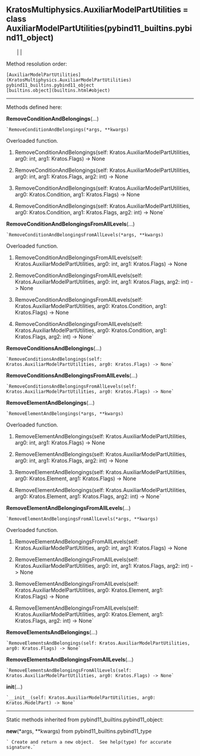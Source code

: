   
**KratosMultiphysics.AuxiliarModelPartUtilities** = class
AuxiliarModelPartUtilities(pybind11_builtins.pybind11_object)  
---  
`    `|   |

Method resolution order:

    [AuxiliarModelPartUtilities](KratosMultiphysics.AuxiliarModelPartUtilities)
    pybind11_builtins.pybind11_object
    [builtins.object](builtins.html#object)

* * *

Methods defined here:  

**RemoveConditionAndBelongings**(...)

    `RemoveConditionAndBelongings(*args, **kwargs)  
Overloaded  function.  
  
1. RemoveConditionAndBelongings(self: Kratos.AuxiliarModelPartUtilities, arg0: int, arg1: Kratos.Flags) -> None  
  
2. RemoveConditionAndBelongings(self: Kratos.AuxiliarModelPartUtilities, arg0: int, arg1: Kratos.Flags, arg2: int) -> None  
  
3. RemoveConditionAndBelongings(self: Kratos.AuxiliarModelPartUtilities, arg0: Kratos.Condition, arg1: Kratos.Flags) -> None  
  
4. RemoveConditionAndBelongings(self: Kratos.AuxiliarModelPartUtilities, arg0: Kratos.Condition, arg1: Kratos.Flags, arg2: int) -> None`

**RemoveConditionAndBelongingsFromAllLevels**(...)

    `RemoveConditionAndBelongingsFromAllLevels(*args, **kwargs)  
Overloaded  function.  
  
1. RemoveConditionAndBelongingsFromAllLevels(self: Kratos.AuxiliarModelPartUtilities, arg0: int, arg1: Kratos.Flags) -> None  
  
2. RemoveConditionAndBelongingsFromAllLevels(self: Kratos.AuxiliarModelPartUtilities, arg0: int, arg1: Kratos.Flags, arg2: int) -> None  
  
3. RemoveConditionAndBelongingsFromAllLevels(self: Kratos.AuxiliarModelPartUtilities, arg0: Kratos.Condition, arg1: Kratos.Flags) -> None  
  
4. RemoveConditionAndBelongingsFromAllLevels(self: Kratos.AuxiliarModelPartUtilities, arg0: Kratos.Condition, arg1: Kratos.Flags, arg2: int) -> None`

**RemoveConditionsAndBelongings**(...)

    `RemoveConditionsAndBelongings(self: Kratos.AuxiliarModelPartUtilities, arg0: Kratos.Flags) -> None`

**RemoveConditionsAndBelongingsFromAllLevels**(...)

    `RemoveConditionsAndBelongingsFromAllLevels(self: Kratos.AuxiliarModelPartUtilities, arg0: Kratos.Flags) -> None`

**RemoveElementAndBelongings**(...)

    `RemoveElementAndBelongings(*args, **kwargs)  
Overloaded  function.  
  
1. RemoveElementAndBelongings(self: Kratos.AuxiliarModelPartUtilities, arg0: int, arg1: Kratos.Flags) -> None  
  
2. RemoveElementAndBelongings(self: Kratos.AuxiliarModelPartUtilities, arg0: int, arg1: Kratos.Flags, arg2: int) -> None  
  
3. RemoveElementAndBelongings(self: Kratos.AuxiliarModelPartUtilities, arg0: Kratos.Element, arg1: Kratos.Flags) -> None  
  
4. RemoveElementAndBelongings(self: Kratos.AuxiliarModelPartUtilities, arg0: Kratos.Element, arg1: Kratos.Flags, arg2: int) -> None`

**RemoveElementAndBelongingsFromAllLevels**(...)

    `RemoveElementAndBelongingsFromAllLevels(*args, **kwargs)  
Overloaded  function.  
  
1. RemoveElementAndBelongingsFromAllLevels(self: Kratos.AuxiliarModelPartUtilities, arg0: int, arg1: Kratos.Flags) -> None  
  
2. RemoveElementAndBelongingsFromAllLevels(self: Kratos.AuxiliarModelPartUtilities, arg0: int, arg1: Kratos.Flags, arg2: int) -> None  
  
3. RemoveElementAndBelongingsFromAllLevels(self: Kratos.AuxiliarModelPartUtilities, arg0: Kratos.Element, arg1: Kratos.Flags) -> None  
  
4. RemoveElementAndBelongingsFromAllLevels(self: Kratos.AuxiliarModelPartUtilities, arg0: Kratos.Element, arg1: Kratos.Flags, arg2: int) -> None`

**RemoveElementsAndBelongings**(...)

    `RemoveElementsAndBelongings(self: Kratos.AuxiliarModelPartUtilities, arg0: Kratos.Flags) -> None`

**RemoveElementsAndBelongingsFromAllLevels**(...)

    `RemoveElementsAndBelongingsFromAllLevels(self: Kratos.AuxiliarModelPartUtilities, arg0: Kratos.Flags) -> None`

**__init__**(...)

    `__init__(self: Kratos.AuxiliarModelPartUtilities, arg0: Kratos.ModelPart) -> None`

* * *

Static methods inherited from pybind11_builtins.pybind11_object:  

**__new__**(*args, **kwargs) from pybind11_builtins.pybind11_type

    ` Create and return a new object.  See help(type) for accurate signature.`

